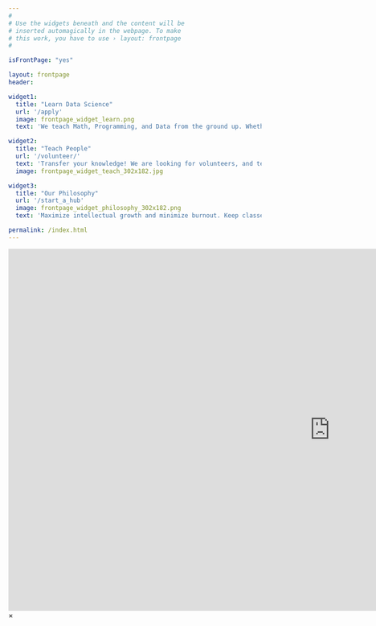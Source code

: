 ```yaml
---
#
# Use the widgets beneath and the content will be
# inserted automagically in the webpage. To make
# this work, you have to use › layout: frontpage
#

isFrontPage: "yes"

layout: frontpage
header:

widget1:
  title: "Learn Data Science"
  url: '/apply'
  image: frontpage_widget_learn.png
  text: 'We teach Math, Programming, and Data from the ground up. Whether student or working professional, our <a href="/curriculum/">curriculum</a> fits you.'

widget2:
  title: "Teach People"
  url: '/volunteer/'
  text: 'Transfer your knowledge! We are looking for volunteers, and teaching is a requirement for advancing students.'
  image: frontpage_widget_teach_302x182.jpg

widget3:
  title: "Our Philosophy"
  url: '/start_a_hub'
  image: frontpage_widget_philosophy_302x182.png
  text: 'Maximize intellectual growth and minimize burnout. Keep classes affordable, small, and personalized. Be nonprofit.'

permalink: /index.html
---
```


<script>
startNetwork();
</script>

<div id="videoModal" class="reveal-modal large" data-reveal="">
  <div class="flex-video widescreen vimeo" style="display: block;">
    <iframe width="1280" height="720" src="https://www.youtube.com/embed/3b5zCFSmVvU" frameborder="0" allowfullscreen></iframe>
  </div>
  <a class="close-reveal-modal">&#215;</a>
</div>

